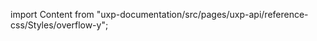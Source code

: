 
import Content from "uxp-documentation/src/pages/uxp-api/reference-css/Styles/overflow-y";

<Content query="product=xd"/>
